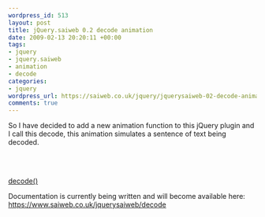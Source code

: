 ```yaml
--- 
wordpress_id: 513
layout: post
title: jQuery.saiweb 0.2 decode animation
date: 2009-02-13 20:20:11 +00:00
tags: 
- jquery
- jquery.saiweb
- animation
- decode
categories: 
- jquery
wordpress_url: https://saiweb.co.uk/jquery/jquerysaiweb-02-decode-animation
comments: true
---
```

So I have decided to add a new animation function to this jQuery plugin and I call this decode, this animation simulates a sentence of text being decoded.

<p><script type="text/javascript" src="https://ajax.googleapis.com/ajax/libs/jquery/1.2.6/jquery.min.js"></script><br />
<script src="https://svn.saiweb.co.uk/branches/jquery_plugin/tags/0.3/jquery.saiweb.min.js" type="text/javascript"></script><br />
<a name="decode"></a></p>
<div id='decode_div_id'></div>
<p><a href="#decode" onclick="$('#decode_div_id').decode({text: 'As you can see this text is being animated as if it is decoding'});">decode()</a></p>

Documentation is currently being written and will become available here: <a href="https://www.saiweb.co.uk/jquerysaiweb/decode">https://www.saiweb.co.uk/jquerysaiweb/decode</a>
